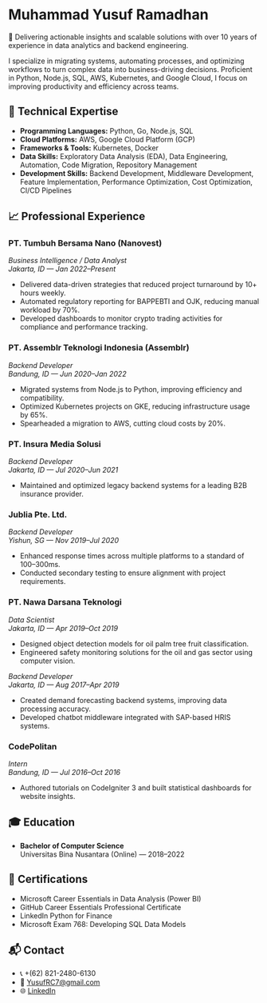 # Muhammad Yusuf Ramadhan

🚀 Delivering actionable insights and scalable solutions with over 10 years of experience in data analytics and backend engineering.

I specialize in migrating systems, automating processes, and optimizing workflows to turn complex data into business-driving decisions. Proficient in Python, Node.js, SQL, AWS, Kubernetes, and Google Cloud, I focus on improving productivity and efficiency across teams.

## 🔧 Technical Expertise
- **Programming Languages:** Python, Go, Node.js, SQL
- **Cloud Platforms:** AWS, Google Cloud Platform (GCP)
- **Frameworks & Tools:** Kubernetes, Docker
- **Data Skills:** Exploratory Data Analysis (EDA), Data Engineering, Automation, Code Migration, Repository Management
- **Development Skills:** Backend Development, Middleware Development, Feature Implementation, Performance Optimization, Cost Optimization, CI/CD Pipelines

## 📈 Professional Experience

### **PT. Tumbuh Bersama Nano (Nanovest)**  
*Business Intelligence / Data Analyst*  
*Jakarta, ID — Jan 2022–Present*
- Delivered data-driven strategies that reduced project turnaround by 10+ hours weekly.
- Automated regulatory reporting for BAPPEBTI and OJK, reducing manual workload by 70%.
- Developed dashboards to monitor crypto trading activities for compliance and performance tracking.

### **PT. Assemblr Teknologi Indonesia (Assemblr)**  
*Backend Developer*  
*Bandung, ID — Jun 2020–Jan 2022*
- Migrated systems from Node.js to Python, improving efficiency and compatibility.
- Optimized Kubernetes projects on GKE, reducing infrastructure usage by 65%.
- Spearheaded a migration to AWS, cutting cloud costs by 20%.

### **PT. Insura Media Solusi**  
*Backend Developer*  
*Jakarta, ID — Jul 2020–Jun 2021*
- Maintained and optimized legacy backend systems for a leading B2B insurance provider.

### **Jublia Pte. Ltd.**  
*Backend Developer*  
*Yishun, SG — Nov 2019–Jul 2020*
- Enhanced response times across multiple platforms to a standard of 100–300ms.
- Conducted secondary testing to ensure alignment with project requirements.

### **PT. Nawa Darsana Teknologi**  
*Data Scientist*  
*Jakarta, ID — Apr 2019–Oct 2019*
- Designed object detection models for oil palm tree fruit classification.
- Engineered safety monitoring solutions for the oil and gas sector using computer vision.

*Backend Developer*  
*Jakarta, ID — Aug 2017–Apr 2019*
- Created demand forecasting backend systems, improving data processing accuracy.
- Developed chatbot middleware integrated with SAP-based HRIS systems.

### **CodePolitan**  
*Intern*  
*Bandung, ID — Jul 2016–Oct 2016*
- Authored tutorials on CodeIgniter 3 and built statistical dashboards for website insights.

## 🎓 Education
- **Bachelor of Computer Science**  
  Universitas Bina Nusantara (Online) — 2018–2022

## 🏅 Certifications
- Microsoft Career Essentials in Data Analysis (Power BI)
- GitHub Career Essentials Professional Certificate
- LinkedIn Python for Finance
- Microsoft Exam 768: Developing SQL Data Models

## 📬 Contact
- 📞 +(62) 821-2480-6130
- 📧 YusufRC7@gmail.com
- 🌐 [LinkedIn](https://www.linkedin.com/in/yusuframadhan/)
